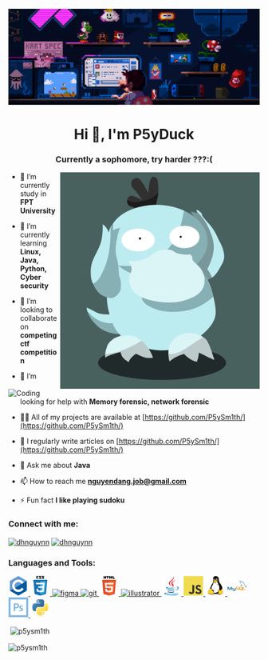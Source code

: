 [![MasterHead](https://github.com/P5ySm1th/P5ySm1th/blob/main/CODING.gif)](https://rishavchanda.io)
<h1 align="center">Hi 👋, I'm P5yDuck</h1>
<h3 align="center">Currently a sophomore, try harder ???:(</h3>
<img align="right" alt="Coding" width="400" src="https://github.com/P5ySm1th/P5ySm1th/blob/main/PSYDUCK.gif">

<img align="right" alt="Coding" width="800" src="https://i.pinimg.com/originals/f4/59/98/f459980b6a50cbfb897a7299ca86dab0.gif">

- 🔭 I’m currently study in **FPT University**

- 🌱 I’m currently learning **Linux, Java, Python, Cyber security**

- 👯 I’m looking to collaborate on **competing ctf competition**

- 🤝 I’m looking for help with **Memory forensic, network forensic**

- 👨‍💻 All of my projects are available at [https://github.com/P5ySm1th/](https://github.com/P5ySm1th/)

- 📝 I regularly write articles on [https://github.com/P5ySm1th/](https://github.com/P5ySm1th/)

- 💬 Ask me about **Java**

- 📫 How to reach me **nguyendang.job@gmail.com**

- ⚡ Fun fact **I like playing sudoku**

<h3 align="left">Connect with me:</h3>
<p align="left">
<a href="https://fb.com/dhnguynn" target="blank"><img align="center" src="https://raw.githubusercontent.com/rahuldkjain/github-profile-readme-generator/master/src/images/icons/Social/facebook.svg" alt="dhnguynn" height="30" width="40" /></a>
<a href="https://instagram.com/dhnguynn" target="blank"><img align="center" src="https://raw.githubusercontent.com/rahuldkjain/github-profile-readme-generator/master/src/images/icons/Social/instagram.svg" alt="dhnguynn" height="30" width="40" /></a>
</p>

<h3 align="left">Languages and Tools:</h3>
<p align="c"> <a href="https://www.cprogramming.com/" target="_blank" rel="noreferrer"> <img src="https://raw.githubusercontent.com/devicons/devicon/master/icons/c/c-original.svg" alt="c" width="40" height="40"/> </a> <a href="https://www.w3schools.com/css/" target="_blank" rel="noreferrer"> <img src="https://raw.githubusercontent.com/devicons/devicon/master/icons/css3/css3-original-wordmark.svg" alt="css3" width="40" height="40"/> </a> <a href="https://www.figma.com/" target="_blank" rel="noreferrer"> <img src="https://www.vectorlogo.zone/logos/figma/figma-icon.svg" alt="figma" width="40" height="40"/> </a> <a href="https://git-scm.com/" target="_blank" rel="noreferrer"> <img src="https://www.vectorlogo.zone/logos/git-scm/git-scm-icon.svg" alt="git" width="40" height="40"/> </a> <a href="https://www.w3.org/html/" target="_blank" rel="noreferrer"> <img src="https://raw.githubusercontent.com/devicons/devicon/master/icons/html5/html5-original-wordmark.svg" alt="html5" width="40" height="40"/> </a> <a href="https://www.adobe.com/in/products/illustrator.html" target="_blank" rel="noreferrer"> <img src="https://www.vectorlogo.zone/logos/adobe_illustrator/adobe_illustrator-icon.svg" alt="illustrator" width="40" height="40"/> </a> <a href="https://www.java.com" target="_blank" rel="noreferrer"> <img src="https://raw.githubusercontent.com/devicons/devicon/master/icons/java/java-original.svg" alt="java" width="40" height="40"/> </a> <a href="https://developer.mozilla.org/en-US/docs/Web/JavaScript" target="_blank" rel="noreferrer"> <img src="https://raw.githubusercontent.com/devicons/devicon/master/icons/javascript/javascript-original.svg" alt="javascript" width="40" height="40"/> </a> <a href="https://www.linux.org/" target="_blank" rel="noreferrer"> <img src="https://raw.githubusercontent.com/devicons/devicon/master/icons/linux/linux-original.svg" alt="linux" width="40" height="40"/> </a> <a href="https://www.mysql.com/" target="_blank" rel="noreferrer"> <img src="https://raw.githubusercontent.com/devicons/devicon/master/icons/mysql/mysql-original-wordmark.svg" alt="mysql" width="40" height="40"/> </a> <a href="https://www.photoshop.com/en" target="_blank" rel="noreferrer"> <img src="https://raw.githubusercontent.com/devicons/devicon/master/icons/photoshop/photoshop-line.svg" alt="photoshop" width="40" height="40"/> </a> <a href="https://www.python.org" target="_blank" rel="noreferrer"> <img src="https://raw.githubusercontent.com/devicons/devicon/master/icons/python/python-original.svg" alt="python" width="40" height="40"/> </a> </p>

<p>&nbsp;<img align="center" src="https://github-readme-stats.vercel.app/api?username=p5ysm1th&show_icons=true&locale=en" alt="p5ysm1th" /></p>

<p><img align="center" src="https://github-readme-streak-stats.herokuapp.com/?user=p5ysm1th&" alt="p5ysm1th" /></p>

